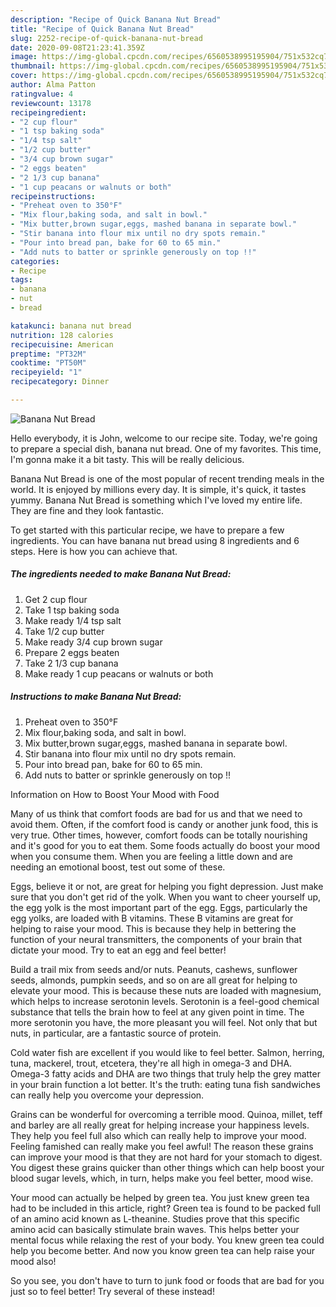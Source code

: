 ```yaml
---
description: "Recipe of Quick Banana Nut Bread"
title: "Recipe of Quick Banana Nut Bread"
slug: 2252-recipe-of-quick-banana-nut-bread
date: 2020-09-08T21:23:41.359Z
image: https://img-global.cpcdn.com/recipes/6560538995195904/751x532cq70/banana-nut-bread-recipe-main-photo.jpg
thumbnail: https://img-global.cpcdn.com/recipes/6560538995195904/751x532cq70/banana-nut-bread-recipe-main-photo.jpg
cover: https://img-global.cpcdn.com/recipes/6560538995195904/751x532cq70/banana-nut-bread-recipe-main-photo.jpg
author: Alma Patton
ratingvalue: 4
reviewcount: 13178
recipeingredient:
- "2 cup flour"
- "1 tsp baking soda"
- "1/4 tsp salt"
- "1/2 cup butter"
- "3/4 cup brown sugar"
- "2 eggs beaten"
- "2 1/3 cup banana"
- "1 cup peacans or walnuts or both"
recipeinstructions:
- "Preheat oven to 350°F"
- "Mix flour,baking soda, and salt in bowl."
- "Mix butter,brown sugar,eggs, mashed banana in separate bowl."
- "Stir banana into flour mix until no dry spots remain."
- "Pour into bread pan, bake for 60 to 65 min."
- "Add nuts to batter or sprinkle generously on top !!"
categories:
- Recipe
tags:
- banana
- nut
- bread

katakunci: banana nut bread 
nutrition: 128 calories
recipecuisine: American
preptime: "PT32M"
cooktime: "PT50M"
recipeyield: "1"
recipecategory: Dinner

---
```



![Banana Nut Bread](https://img-global.cpcdn.com/recipes/6560538995195904/751x532cq70/banana-nut-bread-recipe-main-photo.jpg)

Hello everybody, it is John, welcome to our recipe site. Today, we're going to prepare a special dish, banana nut bread. One of my favorites. This time, I'm gonna make it a bit tasty. This will be really delicious.



Banana Nut Bread is one of the most popular of recent trending meals in the world. It is enjoyed by millions every day. It is simple, it's quick, it tastes yummy. Banana Nut Bread is something which I've loved my entire life. They are fine and they look fantastic.


To get started with this particular recipe, we have to prepare a few ingredients. You can have banana nut bread using 8 ingredients and 6 steps. Here is how you can achieve that.

<!--inarticleads1-->

##### The ingredients needed to make Banana Nut Bread:

1. Get 2 cup flour
1. Take 1 tsp baking soda
1. Make ready 1/4 tsp salt
1. Take 1/2 cup butter
1. Make ready 3/4 cup brown sugar
1. Prepare 2 eggs beaten
1. Take 2 1/3 cup banana
1. Make ready 1 cup peacans or walnuts or both




<!--inarticleads2-->

##### Instructions to make Banana Nut Bread:

1. Preheat oven to 350°F
1. Mix flour,baking soda, and salt in bowl.
1. Mix butter,brown sugar,eggs, mashed banana in separate bowl.
1. Stir banana into flour mix until no dry spots remain.
1. Pour into bread pan, bake for 60 to 65 min.
1. Add nuts to batter or sprinkle generously on top !!




Information on How to Boost Your Mood with Food


Many of us think that comfort foods are bad for us and that we need to avoid them. Often, if the comfort food is candy or another junk food, this is very true. Other times, however, comfort foods can be totally nourishing and it's good for you to eat them. Some foods actually do boost your mood when you consume them. When you are feeling a little down and are needing an emotional boost, test out some of these.

Eggs, believe it or not, are great for helping you fight depression. Just make sure that you don't get rid of the yolk. When you want to cheer yourself up, the egg yolk is the most important part of the egg. Eggs, particularly the egg yolks, are loaded with B vitamins. These B vitamins are great for helping to raise your mood. This is because they help in bettering the function of your neural transmitters, the components of your brain that dictate your mood. Try to eat an egg and feel better!

Build a trail mix from seeds and/or nuts. Peanuts, cashews, sunflower seeds, almonds, pumpkin seeds, and so on are all great for helping to elevate your mood. This is because these nuts are loaded with magnesium, which helps to increase serotonin levels. Serotonin is a feel-good chemical substance that tells the brain how to feel at any given point in time. The more serotonin you have, the more pleasant you will feel. Not only that but nuts, in particular, are a fantastic source of protein.

Cold water fish are excellent if you would like to feel better. Salmon, herring, tuna, mackerel, trout, etcetera, they're all high in omega-3 and DHA. Omega-3 fatty acids and DHA are two things that truly help the grey matter in your brain function a lot better. It's the truth: eating tuna fish sandwiches can really help you overcome your depression. 

Grains can be wonderful for overcoming a terrible mood. Quinoa, millet, teff and barley are all really great for helping increase your happiness levels. They help you feel full also which can really help to improve your mood. Feeling famished can really make you feel awful! The reason these grains can improve your mood is that they are not hard for your stomach to digest. You digest these grains quicker than other things which can help boost your blood sugar levels, which, in turn, helps make you feel better, mood wise.

Your mood can actually be helped by green tea. You just knew green tea had to be included in this article, right? Green tea is found to be packed full of an amino acid known as L-theanine. Studies prove that this specific amino acid can basically stimulate brain waves. This helps better your mental focus while relaxing the rest of your body. You knew green tea could help you become better. And now you know green tea can help raise your mood also!

So you see, you don't have to turn to junk food or foods that are bad for you just so to feel better! Try several of these instead!

